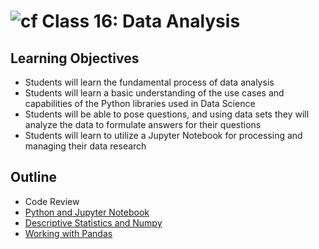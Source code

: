 # ![cf](http://i.imgur.com/7v5ASc8.png) Class 16: Data Analysis

## Learning Objectives

- Students will learn the fundamental process of data analysis
- Students will learn a basic understanding of the use cases and capabilities of the Python libraries used in Data Science
- Students will be able to pose questions, and using data sets they will analyze the data to formulate answers for their questions
- Students will learn to utilize a Jupyter Notebook for processing and managing their data research

## Outline

- Code Review
- [Python and Jupyter Notebook]
- [Descriptive Statistics and Numpy]
- [Working with Pandas]


<!-- links -->
[Python and Jupyter Notebook]: ./notes/jupyter_notebook.md
[Descriptive Statistics and Numpy]: ./notes/numpy_stats.md
[Working with Pandas]: ./notes/pandas.md


